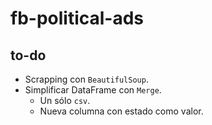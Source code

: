 # fb-political-ads

## to-do
- Scrapping con `BeautifulSoup`.
- Simplificar DataFrame con `Merge`.
    - Un sólo `csv`.
    - Nueva columna con estado como valor.
